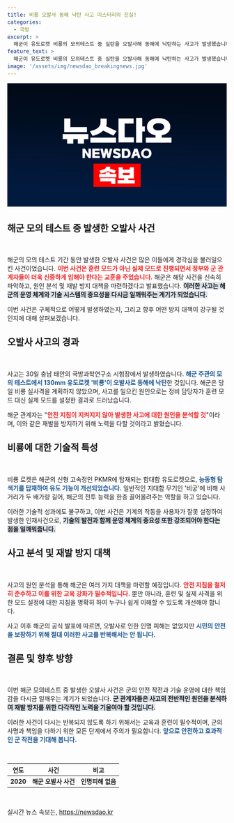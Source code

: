 ```yaml
---
title: 비룡 오발사 동해 낙탄 사고 미스터리의 진실!
categories:
  - 국방
excerpt: >
  해군이 유도로켓 비룡의 모의테스트 중 실탄을 오발사해 동해에 낙탄하는 사고가 발생했습니다. 인명피해는 없지만, 안전 지침 미준수가 원인이며 재발방지책 마련이 시급합니다. 클릭하면 사건의 전말과 비룡에 대해 더 알 수 있습니다!
feature_text: >
  해군이 유도로켓 비룡의 모의테스트 중 실탄을 오발사해 동해에 낙탄하는 사고가 발생했습니다. 인명피해는 없지만, 안전 지침 미준수가 원인이며 재발방지책 마련이 시급합니다. 클릭하면 사건의 전말과 비룡에 대해 더 알 수 있습니다!
image: '/assets/img/newsdao_breakingnews.jpg'
---
```


<p><img src="/assets/img/newsdao_breakingnews.jpg" alt="koreaapp 속보" /></p>

<h2 data-ke-size="size26">해군 모의 테스트 중 발생한 오발사 사건</h2>

<p data-ke-size="size16">&nbsp;</p>

<p>해군의 모의 테스트 기간 동안 발생한 오발사 사건은 많은 이들에게 경각심을 불러일으킨 사건이었습니다. <b><span style="color: #ee2323;">이번 사건은 훈련 모드가 아닌 실제 모드로 진행되면서 정부와 군 관계자들이 더욱 신중하게 임해야 한다는 교훈을 주었습니다.</span></b> 해군은 해당 사건을 신속히 파악하고, 원인 분석 및 재발 방지 대책을 마련하겠다고 발표했습니다. <b><span style="background-color: #21538527;">이러한 사고는 해군의 운영 체계와 기술 시스템의 중요성을 다시금 일깨워주는 계기가 되었습니다.</span></b></p>

<p>이번 사건은 구체적으로 어떻게 발생하였는지, 그리고 향후 어떤 방지 대책이 강구될 것인지에 대해 살펴보겠습니다. </p>

<h2 data-ke-size="size26">오발사 사고의 경과</h2>

<p data-ke-size="size16">&nbsp;</p>

<p>사고는 30일 충남 태안의 국방과학연구소 시험장에서 발생하였습니다. <b><span style="color: #1a5490;">해군 주관의 모의 테스트에서 130mm 유도로켓 '비룡'이 오발사로 동해에 낙탄</span></b>한 것입니다. 해군은 당일 비룡 실사격을 계획하지 않았으며, 사고를 일으킨 원인으로는 정비 담당자가 훈련 모드 대신 실제 모드를 설정한 결과로 드러났습니다. </p>

<p>해군 관계자는 "<b><span style="color: #ee2323;">안전 지침이 지켜지지 않아 발생한 사고에 대한 원인을 분석할 것</span></b>"이라며, 이와 같은 재발을 방지하기 위해 노력을 다할 것이라고 밝혔습니다. </p>

<h2 data-ke-size="size26">비룡에 대한 기술적 특성</h2>

<p data-ke-size="size16">&nbsp;</p>

<p>비룡 로켓은 해군의 신형 고속정인 PKMR에 탑재되는 함대함 유도로켓으로, <b><span style="color: #1a5490;">능동형 탐색기를 탑재하여 유도 기능이 개선되었습니다.</span></b> 일반적인 지대함 무기인 '비궁'에 비해 사거리가 두 배가량 길어, 해군의 전투 능력을 한층 끌어올려주는 역할을 하고 있습니다. </p>

<p>이러한 기술적 성과에도 불구하고, 이번 사건은 기계의 작동을 사용자가 잘못 설정하여 발생한 인재사건으로, <b><span style="background-color: #21538527;">기술의 발전과 함께 운영 체계의 중요성 또한 강조되어야 한다는 점을 일깨워줍니다.</span></b></p>

<h2 data-ke-size="size26">사고 분석 및 재발 방지 대책</h2>

<p data-ke-size="size16">&nbsp;</p>

<p>사고의 원인 분석을 통해 해군은 여러 가지 대책을 마련할 예정입니다. <b><span style="color: #ee2323;">안전 지침을 철저히 준수하고 이를 위한 교육 강화가 필수적입니다.</span></b> 뿐만 아니라, 훈련 및 실제 사격을 위한 모드 설정에 대한 지침을 명확히 하여 누구나 쉽게 이해할 수 있도록 개선해야 합니다. </p>

<p>사고 이후 해군의 공식 발표에 따르면, 오발사로 인한 인명 피해는 없었지만 <b><span style="color: #1a5490;">시민의 안전을 보장하기 위해 절대 이러한 사고를 반복해서는 안 됩니다.</span></b> </p>

<h2 data-ke-size="size26">결론 및 향후 방향</h2>

<p data-ke-size="size16">&nbsp;</p>

<p>이번 해군 모의테스트 중 발생한 오발사 사건은 군의 안전 작전과 기술 운영에 대한 책임감을 다시금 일깨우는 계기가 되었습니다. <b><span style="background-color: #21538527;">군 관계자들은 사고의 전반적인 원인을 분석하여 재발 방지를 위한 다각적인 노력을 기울여야 할 것입니다.</span></b> </p>

<p>이러한 사건이 다시는 반복되지 않도록 하기 위해서는 교육과 훈련이 필수적이며, 군의 사명과 책임을 다하기 위한 모든 단계에서 주의가 필요합니다. <b><span style="color: #1a5490;">앞으로 안전하고 효과적인 군 작전을 기대해 봅니다.</span></b> </p>

<p data-ke-size="size16">&nbsp;</p>

<table>
    <thead>
        <tr>
            <th style="text-align: center;">연도</th>
            <th style="text-align: center;">사건</th>
            <th style="text-align: center;">비고</th>
        </tr>
    </thead>
    <tbody>
        <tr>
            <td style="text-align: center; height: 17px;"><b>2020</b></td>
            <td style="text-align: center; height: 17px;"><b>해군 오발사 사건</b></td>
            <td style="text-align: center; height: 17px;"><b>인명피해 없음</b></td>
        </tr>
    </tbody>
</table>

<p data-ke-size="size16">&nbsp;</p>
실시간 뉴스 속보는, <a href="https://newsdao.kr" rel="dofollow">https://newsdao.kr</a>


